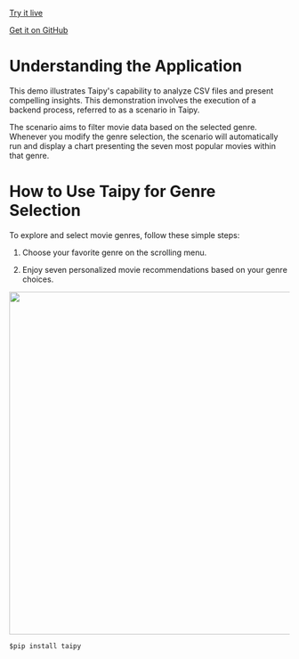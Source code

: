 [Try it live](https://demo-movie-genre.taipy.cloud/) 

[Get it on GitHub](https://github.com/Avaiga/demo-movie-genre)

# Understanding the Application
This demo illustrates Taipy's capability to analyze CSV files 
and present compelling insights. This demonstration involves the 
execution of a backend process, referred to as a scenario in Taipy. 

The scenario aims to filter movie data based on the selected 
genre. Whenever you modify the genre selection, the scenario will 
automatically run and display a chart presenting the seven most 
popular movies within that genre.


# How to Use Taipy for Genre Selection
To explore and select movie genres, follow these simple steps:

1. Choose your favorite genre on the scrolling menu. 

2. Enjoy seven personalized movie recommendations based on your
genre choices.

<img src=movie-genre-selector width="615">


```$pip install taipy```
